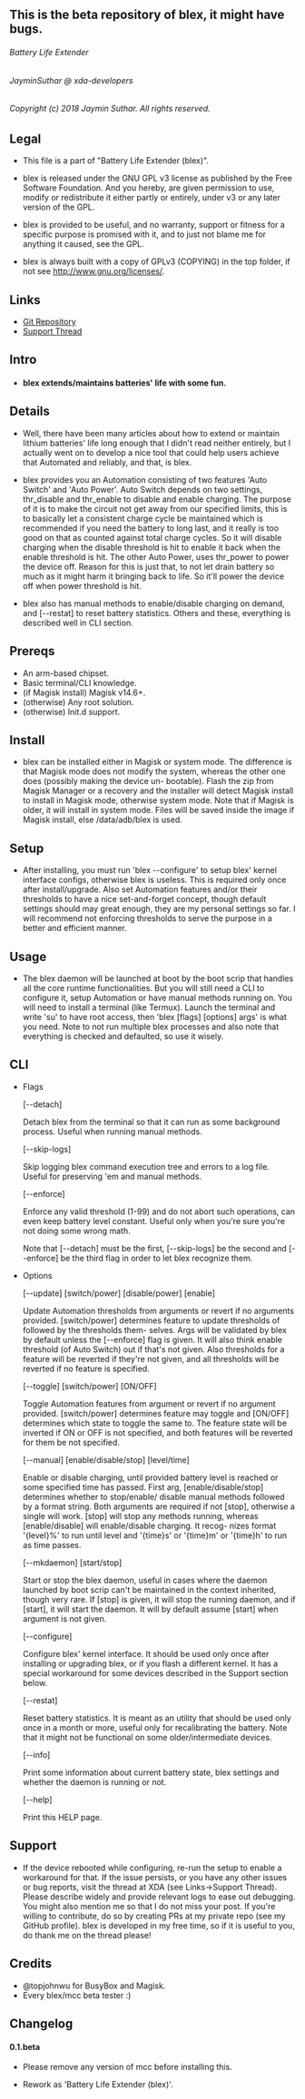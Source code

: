 ## This is the beta repository of blex, it might have bugs.

###### Battery Life Extender
###### JayminSuthar @ xda-developers

###### Copyright (c) 2018 Jaymin Suthar. All rights reserved.

## Legal

* This file is a part of "Battery Life Extender (blex)".

* blex is released under the GNU GPL v3 license as published
  by the Free Software Foundation. And you hereby, are given
  permission to use, modify or redistribute it either partly
  or entirely, under v3 or any later version of the GPL.

* blex is provided to be useful, and no warranty, support or
  fitness for a specific purpose is promised with it, and to
  just not blame me for anything it caused, see the GPL.

* blex is always built with a copy of GPLv3 (COPYING) in the
  top folder, if not see <http://www.gnu.org/licenses/>.

## Links

* [Git Repository](https://github.com/Magisk-Modules-Repo/Battery-Life-Extender)
* [Support Thread](https://forum.xda-developers.com/apps/magisk/mcs-charging-controller-t3739371)

## Intro

* #### blex extends/maintains batteries' life with some fun.

## Details

* Well, there have been many articles about how to extend or
  maintain lithium batteries' life long enough that I didn't
  read neither entirely, but I actually went on to develop a
  nice tool that could help users achieve that Automated and
  reliably, and that, is blex.

* blex provides you an Automation consisting of two features
  'Auto Switch' and 'Auto Power'. Auto Switch depends on two
  settings, thr_disable and thr_enable to disable and enable
  charging. The purpose of it is to make the circuit not get
  away from our specified limits, this is to basically let a
  consistent charge cycle be maintained which is recommended
  if you need the battery to long last, and it really is too
  good on that as counted against total charge cycles. So it
  will disable charging when the disable threshold is hit to
  enable it back when the enable threshold is hit. The other
  Auto Power, uses thr_power to power the device off. Reason
  for this is just that, to not let drain battery so much as
  it might harm it bringing back to life. So it'll power the
  device off when power threshold is hit.

* blex also has manual methods to enable/disable charging on
  demand, and [--restat] to reset battery statistics. Others
  and these, everything is described well in CLI section.

## Prereqs

* An arm-based chipset.
* Basic terminal/CLI knowledge.
* (if Magisk install) Magisk v14.6+.
* (otherwise) Any root solution.
* (otherwise) Init.d support.

## Install

* blex can be installed either in Magisk or system mode. The
  difference is that Magisk mode does not modify the system,
  whereas the other one does (possibly making the device un-
  bootable). Flash the zip from Magisk Manager or a recovery
  and the installer will detect Magisk install to install in
  Magisk mode, otherwise system mode. Note that if Magisk is
  older, it will install in system mode. Files will be saved
  inside the image if Magisk install, else /data/adb/blex is
  used.

## Setup

* After installing, you must run 'blex --configure' to setup
  blex' kernel interface configs, otherwise blex is useless.
  This is required only once after install/upgrade. Also set
  Automation features and/or their thresholds to have a nice
  set-and-forget concept, though default settings should may
  great enough, they are my personal settings so far. I will
  recommend not enforcing thresholds to serve the purpose in
  a better and efficient manner.

## Usage

* The blex daemon will be launched at boot by the boot scrip
  that handles all the core runtime functionalities. But you
  will still need a CLI to configure it, setup Automation or
  have manual methods running on. You will need to install a
  terminal (like Termux). Launch the terminal and write 'su'
  to have root access, then 'blex [flags] [options] args' is
  what you need. Note to not run multiple blex processes and
  also note that everything is checked and defaulted, so use
  it wisely.

## CLI

* Flags

    [--detach]

    Detach blex from the terminal so that it can run as some
    background process. Useful when running manual methods.

    [--skip-logs]

    Skip logging blex command execution tree and errors to a
    log file. Useful for preserving 'em and manual methods.

    [--enforce]

    Enforce any valid threshold (1-99) and do not abort such
    operations, can even keep battery level constant. Useful
    only when you're sure you're not doing some wrong math.

    Note that [--detach] must be the first, [--skip-logs] be
    the second and [--enforce] be the third flag in order to
    let blex recognize them.

* Options

    [--update] [switch/power] [disable/power] [enable]

    Update Automation thresholds from arguments or revert if
    no arguments provided. [switch/power] determines feature
    to update thresholds of followed by the thresholds them-
    selves. Args will be validated by blex by default unless
    the [--enforce] flag is given. It will also think enable
    threshold (of Auto Switch) out if that's not given. Also
    thresholds for a feature will be reverted if they're not
    given, and all thresholds will be reverted if no feature
    is specified.

    [--toggle] [switch/power] [ON/OFF]

    Toggle Automation features from argument or revert if no
    argument provided. [switch/power] determines feature may
    toggle and [ON/OFF] determines which state to toggle the
    same to. The feature state will be inverted if ON or OFF
    is not specified, and both features will be reverted for
    them be not specified.

    [--manual] [enable/disable/stop] [level/time]

    Enable or disable charging, until provided battery level
    is reached or some specified time has passed. First arg,
    [enable/disable/stop] determines whether to stop/enable/
    disable manual methods followed by a format string. Both
    arguments are required if not [stop], otherwise a single
    will work. [stop] will stop any methods running, whereas
    [enable/disable] will enable/disable charging. It recog-
    nizes format '{level}%' to run until level and '{time}s'
    or '{time}m' or '{time}h' to run as time passes.

    [--mkdaemon] [start/stop]

    Start or stop the blex daemon, useful in cases where the
    daemon launched by boot scrip can't be maintained in the
    context inherited, though very rare. If [stop] is given,
    it will stop the running daemon, and if [start], it will
    start the daemon. It will by default assume [start] when
    argument is not given.

    [--configure]

    Configure blex' kernel interface. It should be used only
    once after installing or upgrading blex, or if you flash
    a different kernel. It has a special workaround for some
    devices described in the Support section below.

    [--restat]

    Reset battery statistics. It is meant as an utility that
    should be used only once in a month or more, useful only
    for recalibrating the battery. Note that it might not be
    functional on some older/intermediate devices.

    [--info]

    Print some information about current battery state, blex
    settings and whether the daemon is running or not.

    [--help]

    Print this HELP page.

## Support

* If the device rebooted while configuring, re-run the setup
  to enable a workaround for that. If the issue persists, or
  you have any other issues or bug reports, visit the thread
  at XDA (see Links->Support Thread). Please describe widely
  and provide relevant logs to ease out debugging. You might
  also mention me so that I do not miss your post. If you're
  willing to contribute, do so by creating PRs at my private
  repo (see my GitHub profile). blex is developed in my free
  time, so if it is useful to you, do thank me on the thread
  please!

## Credits

* @topjohnwu for BusyBox and Magisk.
* Every blex/mcc beta tester :)

## Changelog

#### 0.1.beta

* Please remove any version of mcc before installing this.

* Rework as 'Battery Life Extender (blex)'.
